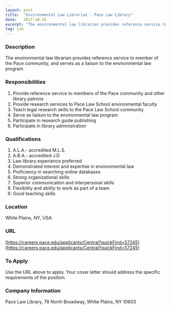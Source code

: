 ```yaml
---
layout: post
title:  "Environmental Law Librarian - Pace Law Library"
date:   2017-10-25
excerpt: "The environmental law librarian provides reference service to member of the Pace community, and serves as a liaison to the environmental law program."
tag: job
---
```


### Description   

The environmental law librarian provides reference service to member of the Pace community, and serves as a liaison to the environmental law program.


### Responsibilities   

1. Provide reference service to members of the Pace community and other library patrons 
2. Provide research services to Pace Law School environmental faculty 
3. Teach legal research skills to the Pace Law School community 
4. Serve as liaison to the environmental law program 
5. Participate in research guide publishing 
6. Participate in library administration  


### Qualifications   

1. A.L.A.- accredited M.L.S. 
2. A.B.A.- accredited J.D 
3. Law library experience preferred 
4. Demonstrated interest and expertise in environmental law 
5. Proficiency in searching online databases 
6. Strong organizational skills 
7. Superior communication and interpersonal skills 
8. Flexibility and ability to work as part of a team 
9. Good teaching skills 




### Location   

White Plains, NY, USA


### URL   

[https://careers.pace.edu/applicants/Central?quickFind=57245](https://careers.pace.edu/applicants/Central?quickFind=57245)

### To Apply   

Use the URL above to apply. Your cover letter should address the specific requirements of the position.  


### Company Information   

Pace Law Library, 78 North Broadway, White Plains, NY 10603



